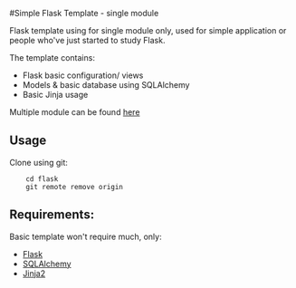 #Simple Flask Template - single module

Flask template using for single module only, used for simple application or people who've just started to study Flask.

The template contains:
- Flask basic configuration/ views
- Models & basic database using SQLAlchemy
- Basic Jinja usage

Multiple module can be found [here](https://github.com/ctnx/python-flask-multiple)

## Usage
Clone using git:

``` git clone https://github.com/ctnx/python-flask-single flask
    cd flask
    git remote remove origin
```

## Requirements:
Basic template won't require much, only:
- [Flask](http://flask.pocoo.org/)
- [SQLAlchemy](http://www.sqlalchemy.org/)
- [Jinja2](http://jinja.pocoo.org/)
